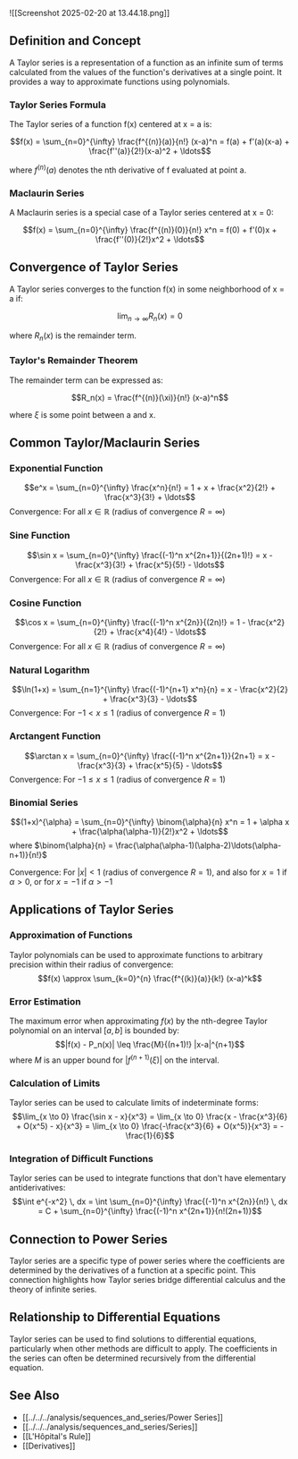 ---
---

![[Screenshot 2025-02-20 at 13.44.18.png]]

## Definition and Concept

A Taylor series is a representation of a function as an infinite sum of terms calculated from the values of the function's derivatives at a single point. It provides a way to approximate functions using polynomials.

### Taylor Series Formula

The Taylor series of a function f(x) centered at x = a is:

$$f(x) = \sum_{n=0}^{\infty} \frac{f^{(n)}(a)}{n!} (x-a)^n = f(a) + f'(a)(x-a) + \frac{f''(a)}{2!}(x-a)^2 + \ldots$$

where $f^{(n)}(a)$ denotes the nth derivative of f evaluated at point a.

### Maclaurin Series

A Maclaurin series is a special case of a Taylor series centered at x = 0:

$$f(x) = \sum_{n=0}^{\infty} \frac{f^{(n)}(0)}{n!} x^n = f(0) + f'(0)x + \frac{f''(0)}{2!}x^2 + \ldots$$

## Convergence of Taylor Series

A Taylor series converges to the function f(x) in some neighborhood of x = a if:

$$\lim_{n \to \infty} R_n(x) = 0$$

where $R_n(x)$ is the remainder term.

### Taylor's Remainder Theorem

The remainder term can be expressed as:

$$R_n(x) = \frac{f^{(n)}(\xi)}{n!} (x-a)^n$$

where $\xi$ is some point between a and x.

## Common Taylor/Maclaurin Series

### Exponential Function
$$e^x = \sum_{n=0}^{\infty} \frac{x^n}{n!} = 1 + x + \frac{x^2}{2!} + \frac{x^3}{3!} + \ldots$$
Convergence: For all $x \in \mathbb{R}$ (radius of convergence $R = \infty$)

### Sine Function
$$\sin x = \sum_{n=0}^{\infty} \frac{(-1)^n x^{2n+1}}{(2n+1)!} = x - \frac{x^3}{3!} + \frac{x^5}{5!} - \ldots$$
Convergence: For all $x \in \mathbb{R}$ (radius of convergence $R = \infty$)

### Cosine Function
$$\cos x = \sum_{n=0}^{\infty} \frac{(-1)^n x^{2n}}{(2n)!} = 1 - \frac{x^2}{2!} + \frac{x^4}{4!} - \ldots$$
Convergence: For all $x \in \mathbb{R}$ (radius of convergence $R = \infty$)

### Natural Logarithm
$$\ln(1+x) = \sum_{n=1}^{\infty} \frac{(-1)^{n+1} x^n}{n} = x - \frac{x^2}{2} + \frac{x^3}{3} - \ldots$$
Convergence: For $-1 < x \leq 1$ (radius of convergence $R = 1$)

### Arctangent Function
$$\arctan x = \sum_{n=0}^{\infty} \frac{(-1)^n x^{2n+1}}{2n+1} = x - \frac{x^3}{3} + \frac{x^5}{5} - \ldots$$
Convergence: For $-1 \leq x \leq 1$ (radius of convergence $R = 1$)

### Binomial Series
$$(1+x)^{\alpha} = \sum_{n=0}^{\infty} \binom{\alpha}{n} x^n = 1 + \alpha x + \frac{\alpha(\alpha-1)}{2!}x^2 + \ldots$$
where $\binom{\alpha}{n} = \frac{\alpha(\alpha-1)(\alpha-2)\ldots(\alpha-n+1)}{n!}$

Convergence: For $|x| < 1$ (radius of convergence $R = 1$), and also for $x = 1$ if $\alpha > 0$, or for $x = -1$ if $\alpha > -1$

## Applications of Taylor Series

### Approximation of Functions
Taylor polynomials can be used to approximate functions to arbitrary precision within their radius of convergence:
$$f(x) \approx \sum_{k=0}^{n} \frac{f^{(k)}(a)}{k!} (x-a)^k$$

### Error Estimation
The maximum error when approximating $f(x)$ by the nth-degree Taylor polynomial on an interval $[a, b]$ is bounded by:
$$|f(x) - P_n(x)| \leq \frac{M}{(n+1)!} |x-a|^{n+1}$$
where $M$ is an upper bound for $|f^{(n+1)}(\xi)|$ on the interval.

### Calculation of Limits
Taylor series can be used to calculate limits of indeterminate forms:
$$\lim_{x \to 0} \frac{\sin x - x}{x^3} = \lim_{x \to 0} \frac{x - \frac{x^3}{6} + O(x^5) - x}{x^3} = \lim_{x \to 0} \frac{-\frac{x^3}{6} + O(x^5)}{x^3} = -\frac{1}{6}$$

### Integration of Difficult Functions
Taylor series can be used to integrate functions that don't have elementary antiderivatives:
$$\int e^{-x^2} \, dx = \int \sum_{n=0}^{\infty} \frac{(-1)^n x^{2n}}{n!} \, dx = C + \sum_{n=0}^{\infty} \frac{(-1)^n x^{2n+1}}{n!(2n+1)}$$

## Connection to Power Series

Taylor series are a specific type of power series where the coefficients are determined by the derivatives of a function at a specific point. This connection highlights how Taylor series bridge differential calculus and the theory of infinite series.

## Relationship to Differential Equations

Taylor series can be used to find solutions to differential equations, particularly when other methods are difficult to apply. The coefficients in the series can often be determined recursively from the differential equation.

## See Also
- [[../../../analysis/sequences_and_series/Power Series]]
- [[../../../analysis/sequences_and_series/Series]]
- [[L'Hôpital's Rule]]
- [[Derivatives]]